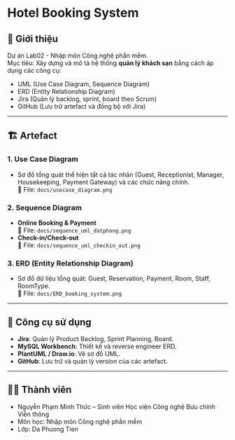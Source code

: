 # Hotel Booking System

## 📖 Giới thiệu
Dự án Lab02 - Nhập môn Công nghệ phần mềm.  
Mục tiêu: Xây dựng và mô tả hệ thống **quản lý khách sạn** bằng cách áp dụng các công cụ:  
- UML (Use Case Diagram, Sequence Diagram)  
- ERD (Entity Relationship Diagram)  
- Jira (Quản lý backlog, sprint, board theo Scrum)  
- GitHub (Lưu trữ artefact và đồng bộ với Jira)

---

## 🏗️ Artefact

### 1. Use Case Diagram
- Sơ đồ tổng quát thể hiện tất cả tác nhân (Guest, Receptionist, Manager, Housekeeping, Payment Gateway) và các chức năng chính.  
📂 File: `docs/usecase_diagram.png`

### 2. Sequence Diagram
- **Online Booking & Payment**  
📂 File: `docs/sequence_uml_datphong.png`  
- **Check-in/Check-out**  
📂 File: `docs/sequence_uml_checkin_out.png`

### 3. ERD (Entity Relationship Diagram)
- Sơ đồ dữ liệu tổng quát: Guest, Reservation, Payment, Room, Staff, RoomType.  
📂 File: `docs/ERD_booking_system.png`

---

## 🚀 Công cụ sử dụng
- **Jira**: Quản lý Product Backlog, Sprint Planning, Board.  
- **MySQL Workbench**: Thiết kế và reverse engineer ERD.  
- **PlantUML / Draw.io**: Vẽ sơ đồ UML.  
- **GitHub**: Lưu trữ và quản lý version của các artefact.  

---

## 👨‍💻 Thành viên
- Nguyễn Phạm Minh Thức – Sinh viên Học viện Công nghệ Bưu chính Viễn thông  
- Môn học: Nhập môn Công nghệ phần mềm  
- Lớp: Da Phuong Tien 
